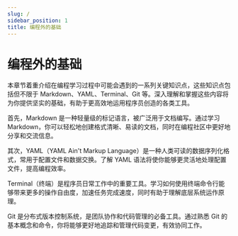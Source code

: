 ```yaml
---
slug: /
sidebar_position: 1
title: 编程外的基础
---
```


# 编程外的基础


本章节着重介绍在编程学习过程中可能会遇到的一系列关键知识点，这些知识点包括但不限于 Markdown、YAML、Terminal、Git 等。深入理解和掌握这些内容将为你提供坚实的基础，有助于更高效地运用程序员创造的各类工具。

首先，Markdown 是一种轻量级的标记语言，被广泛用于文档编写。通过学习 Markdown，你可以轻松地创建格式清晰、易读的文档，同时在编程社区中更好地分享和交流信息。

其次，YAML（YAML Ain't Markup Language）是一种人类可读的数据序列化格式，常用于配置文件和数据交换。了解 YAML 语法将使你能够更灵活地处理配置文件，提高编程效率。

Terminal（终端）是程序员日常工作中的重要工具。学习如何使用终端命令行能够带来更多的操作自由度，加速任务完成速度，同时有助于理解底层系统运作原理。

Git 是分布式版本控制系统，是团队协作和代码管理的必备工具。通过熟悉 Git 的基本概念和命令，你将能够更好地追踪和管理代码变更，有效协同工作。


<DocCardList />
